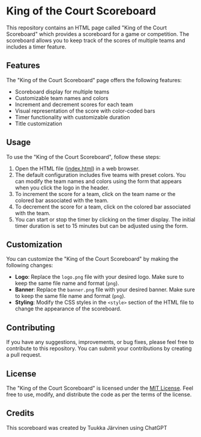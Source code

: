 # King of the Court Scoreboard

This repository contains an HTML page called "King of the Court Scoreboard" which provides a scoreboard for a game or competition. The scoreboard allows you to keep track of the scores of multiple teams and includes a timer feature.

## Features

The "King of the Court Scoreboard" page offers the following features:

- Scoreboard display for multiple teams
- Customizable team names and colors
- Increment and decrement scores for each team
- Visual representation of the score with color-coded bars
- Timer functionality with customizable duration
- Title customization

## Usage

To use the "King of the Court Scoreboard", follow these steps:

1. Open the HTML file ([index.html](https://tugiss11.github.io/clash/)) in a web browser.
2. The default configuration includes five teams with preset colors. You can modify the team names and colors using the form that appears when you click the logo in the header.
3. To increment the score for a team, click on the team name or the colored bar associated with the team.
4. To decrement the score for a team, click on the colored bar associated with the team.
5. You can start or stop the timer by clicking on the timer display. The initial timer duration is set to 15 minutes but can be adjusted using the form.

## Customization

You can customize the "King of the Court Scoreboard" by making the following changes:

- **Logo**: Replace the `logo.png` file with your desired logo. Make sure to keep the same file name and format (`png`).
- **Banner**: Replace the `banner.png` file with your desired banner. Make sure to keep the same file name and format (`png`).
- **Styling**: Modify the CSS styles in the `<style>` section of the HTML file to change the appearance of the scoreboard.

## Contributing

If you have any suggestions, improvements, or bug fixes, please feel free to contribute to this repository. You can submit your contributions by creating a pull request.

## License

The "King of the Court Scoreboard" is licensed under the [MIT License](LICENSE). Feel free to use, modify, and distribute the code as per the terms of the license.

## Credits

This scoreboard was created by Tuukka Järvinen using ChatGPT
